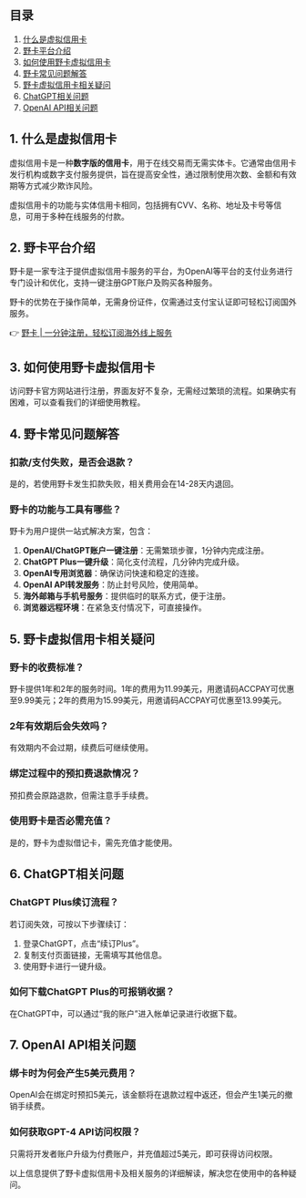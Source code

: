 ## 目录

1. [什么是虚拟信用卡](#什么是虚拟信用卡)
2. [野卡平台介绍](#野卡平台介绍)
3. [如何使用野卡虚拟信用卡](#如何使用野卡虚拟信用卡)
4. [野卡常见问题解答](#野卡常见问题解答)
5. [野卡虚拟信用卡相关疑问](#野卡虚拟信用卡相关疑问)
6. [ChatGPT相关问题](#ChatGPT相关问题)
7. [OpenAI API相关问题](#OpenAI-API相关问题)

## 1. 什么是虚拟信用卡

虚拟信用卡是一种**数字版的信用卡**，用于在线交易而无需实体卡。它通常由信用卡发行机构或数字支付服务提供，旨在提高安全性，通过限制使用次数、金额和有效期等方式减少欺诈风险。

虚拟信用卡的功能与实体信用卡相同，包括拥有CVV、名称、地址及卡号等信息，可用于多种在线服务的付款。

## 2. 野卡平台介绍

野卡是一家专注于提供虚拟信用卡服务的平台，为OpenAI等平台的支付业务进行专门设计和优化，支持一键注册GPT账户及购买各种服务。

野卡的优势在于操作简单，无需身份证件，仅需通过支付宝认证即可轻松订阅国外服务。

👉 [野卡 | 一分钟注册，轻松订阅海外线上服务](https://bit.ly/bewildcard)

## 3. 如何使用野卡虚拟信用卡

访问野卡官方网站进行注册，界面友好不复杂，无需经过繁琐的流程。如果确实有困难，可以查看我们的详细使用教程。

## 4. 野卡常见问题解答

### 扣款/支付失败，是否会退款？

是的，若使用野卡发生扣款失败，相关费用会在14-28天内退回。

### 野卡的功能与工具有哪些？

野卡为用户提供一站式解决方案，包含：

1. **OpenAI/ChatGPT账户一键注册**：无需繁琐步骤，1分钟内完成注册。
2. **ChatGPT Plus一键升级**：简化支付流程，几分钟内完成升级。
3. **OpenAI专用浏览器**：确保访问快速和稳定的连接。
4. **OpenAI API转发服务**：防止封号风险，使用简单。
5. **海外邮箱与手机号服务**：提供临时的联系方式，便于注册。
6. **浏览器远程环境**：在紧急支付情况下，可直接操作。

## 5. 野卡虚拟信用卡相关疑问

### 野卡的收费标准？

野卡提供1年和2年的服务时间。1年的费用为11.99美元，用邀请码ACCPAY可优惠至9.99美元；2年的费用为15.99美元，用邀请码ACCPAY可优惠至13.99美元。

### 2年有效期后会失效吗？

有效期内不会过期，续费后可继续使用。

### 绑定过程中的预扣费退款情况？

预扣费会原路退款，但需注意手手续费。

### 使用野卡是否必需充值？

是的，野卡为虚拟借记卡，需先充值才能使用。

## 6. ChatGPT相关问题

### ChatGPT Plus续订流程？

若订阅失效，可按以下步骤续订：

1. 登录ChatGPT，点击“续订Plus”。
2. 复制支付页面链接，无需填写其他信息。
3. 使用野卡进行一键升级。

### 如何下载ChatGPT Plus的可报销收据？

在ChatGPT中，可以通过“我的账户”进入帐单记录进行收据下载。

## 7. OpenAI API相关问题

### 绑卡时为何会产生5美元费用？

OpenAI会在绑定时预扣5美元，该金额将在退款过程中返还，但会产生1美元的撤销手续费。

### 如何获取GPT-4 API访问权限？

只需将开发者账户升级为付费账户，并充值超过5美元，即可获得访问权限。

以上信息提供了野卡虚拟信用卡及相关服务的详细解读，解决您在使用中的各种疑问。